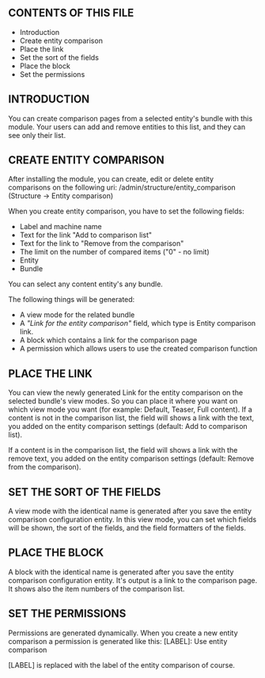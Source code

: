 CONTENTS OF THIS FILE
---------------------
 * Introduction
 * Create entity comparison
 * Place the link
 * Set the sort of the fields
 * Place the block
 * Set the permissions
 
INTRODUCTION
------------

You can create comparison pages from a selected entity's bundle with this module.
Your users can add and remove entities to this list, and they can see only their list.

CREATE ENTITY COMPARISON
------------------------

After installing the module, you can create, edit or delete entity comparisons
on the following uri: /admin/structure/entity_comparison (Structure -> Entity comparison)

When you create entity comparison, you have to set the following fields:

  * Label and machine name
  * Text for the link "Add to comparison list"
  * Text for the link to "Remove from the comparison"
  * The limit on the number of compared items ("0" - no limit)
  * Entity
  * Bundle

You can select any content entity's any bundle.

The following things will be generated:
  * A view mode for the related bundle
  * A *"Link for the entity comparison"* field, which type is Entity comparison link.
  * A block which contains a link for the comparison page
  * A permission which allows users to use the created comparison function

PLACE THE LINK
--------------

You can view the newly generated Link for the entity comparison on the selected bundle's view modes.
So you can place it where you want on which view mode you want (for example: Default, Teaser, Full content).
If a content is not in the comparison list, the field will shows a link with the text, 
you added on the entity comparison settings (default: Add to comparison list).

If a content is in the comparison list,  the field will shows a link with the remove text, 
you added on the entity comparison settings (default: Remove from the comparison).

SET THE SORT OF THE FIELDS
--------------------------

A view mode with the identical name is generated after you save the entity comparison 
configuration entity. In this view mode, you can set which fields will be shown, the 
sort of the fields, and the field formatters of the fields.

PLACE THE BLOCK
---------------

A block with the identical name is generated after you save the entity comparison 
configuration entity. It's output is a link to the comparison page. It shows also the 
item numbers of the comparison list.

SET THE PERMISSIONS
-------------------

Permissions are generated dynamically. When you create a new entity comparison 
a permission is generated like this:
[LABEL]: Use entity comparison

[LABEL] is replaced with the label of the entity comparison of course.